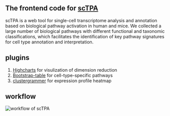 ## The frontend code for [scTPA](http://sctpa.bio-data.cn/sctpa)
scTPA is a web tool for single-cell transcriptome analysis and annotation based on biological pathway activation in human and mice. We collected a large number of biological pathways with different functional and taxonomic classifications, which facilitates the identification of key pathway signatures for cell type annotation and interpretation. 

## plugins
1. [Highcharts](https://www.highcharts.com) for visulization of dimension reduction
2. [Bootstrap-table](https://getbootstrap.com/docs/4.4/content/tables/) for cell-type-specific pathways
3. [clustergrammer](http://amp.pharm.mssm.edu/clustergrammer/) for expression profile heatmap

## workflow
![workflow of scTPA](https://github.com/ZhangBuDiu/scTPA-frontend/blob/master/manual/workflow.png)
